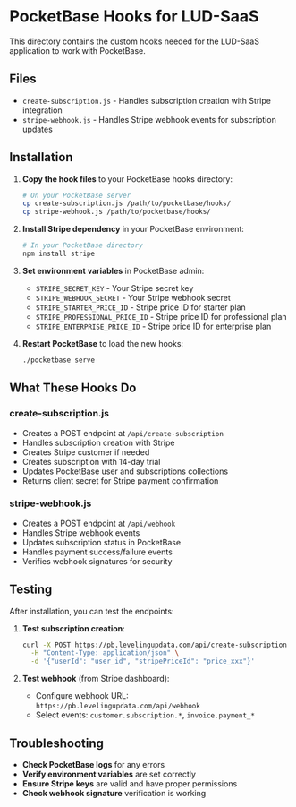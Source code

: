 # PocketBase Hooks for LUD-SaaS

This directory contains the custom hooks needed for the LUD-SaaS application to work with PocketBase.

## Files

- `create-subscription.js` - Handles subscription creation with Stripe integration
- `stripe-webhook.js` - Handles Stripe webhook events for subscription updates

## Installation

1. **Copy the hook files** to your PocketBase hooks directory:
   ```bash
   # On your PocketBase server
   cp create-subscription.js /path/to/pocketbase/hooks/
   cp stripe-webhook.js /path/to/pocketbase/hooks/
   ```

2. **Install Stripe dependency** in your PocketBase environment:
   ```bash
   # In your PocketBase directory
   npm install stripe
   ```

3. **Set environment variables** in PocketBase admin:
   - `STRIPE_SECRET_KEY` - Your Stripe secret key
   - `STRIPE_WEBHOOK_SECRET` - Your Stripe webhook secret
   - `STRIPE_STARTER_PRICE_ID` - Stripe price ID for starter plan
   - `STRIPE_PROFESSIONAL_PRICE_ID` - Stripe price ID for professional plan
   - `STRIPE_ENTERPRISE_PRICE_ID` - Stripe price ID for enterprise plan

4. **Restart PocketBase** to load the new hooks:
   ```bash
   ./pocketbase serve
   ```

## What These Hooks Do

### create-subscription.js
- Creates a POST endpoint at `/api/create-subscription`
- Handles subscription creation with Stripe
- Creates Stripe customer if needed
- Creates subscription with 14-day trial
- Updates PocketBase user and subscriptions collections
- Returns client secret for Stripe payment confirmation

### stripe-webhook.js
- Creates a POST endpoint at `/api/webhook`
- Handles Stripe webhook events
- Updates subscription status in PocketBase
- Handles payment success/failure events
- Verifies webhook signatures for security

## Testing

After installation, you can test the endpoints:

1. **Test subscription creation**:
   ```bash
   curl -X POST https://pb.levelingupdata.com/api/create-subscription \
     -H "Content-Type: application/json" \
     -d '{"userId": "user_id", "stripePriceId": "price_xxx"}'
   ```

2. **Test webhook** (from Stripe dashboard):
   - Configure webhook URL: `https://pb.levelingupdata.com/api/webhook`
   - Select events: `customer.subscription.*`, `invoice.payment_*`

## Troubleshooting

- **Check PocketBase logs** for any errors
- **Verify environment variables** are set correctly
- **Ensure Stripe keys** are valid and have proper permissions
- **Check webhook signature** verification is working
